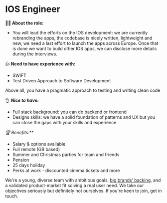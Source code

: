 # IOS Engineer

**🏃‍♀️ About the role:**

- You will lead the efforts on the IOS development: we are currently rebranding the apps, the codebase is nicely written, lightweight and new, we need a last effort to launch the apps across Europe. 
Once that is done we want to build other IOS apps, we can disclose more details during the interviews.  

👍 **Need to have experience with:**

- SWIFT
- Test Driven Approach to Software Development

Above all, you have a pragmatic approach to testing and writing clean code

👌 ***Nice to have:***

- Full stack background: you can do backend or frontend
- Designs skills: we have a solid foundation of patterns and UX but you can close the gaps with your skills and experience

**🏆 Benefits*:***

- Salary & options available
- Full remote (GB based)
- Summer and Christmas parties for team and friends
- Pension
- 25 days holiday
- Perks at work - discounted cinema tickets and more

We're a young, diverse team with ambitious goals, [big brands’ backing](https://www.linkedin.com/company/chargedupworld/), and a validated product-market fit solving a real user need. We take our objectives seriously but definitely not ourselves. If you're keen to join, get in touch.